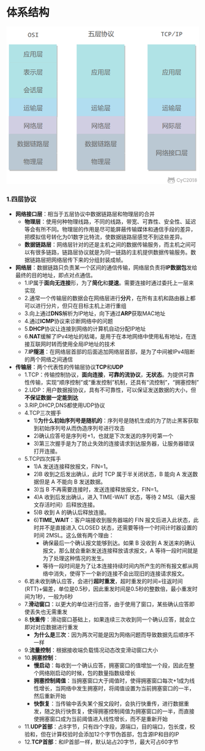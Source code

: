 # 体系结构
![TCP/IP体系结构](https://github.com/lmwis/data-structure-and-algorithm/blob/main/%E7%BD%91%E7%BB%9C/pic/TCPIP%E4%BD%93%E7%B3%BB%E7%BB%93%E6%9E%84.png)
### 1.四层协议
- **网络接口层**：相当于五层协议中数据链路层和物理层的合并
    - **物理层**：使用何种物理线路，不同的线路，带宽、可靠性、安全性、延迟等会有所不同。物理层的作用是尽可能屏蔽传输媒体和通信手段的差异，把模拟信号转化为01数字比特流，使数据链路层感觉不到这些差异。
    - **数据链路层**：网络层针对的还是主机之间的数据传输服务，而主机之间可以有很多链路，链路层协议就是为同一链路的主机提供数据传输服务。数据链路层把网络层传下来的分组封装成帧。
- **网络层**：数据链路只负责某一个区间的通信传输，网络层负责将**IP数据包**发给最终的目的地址，即点对点通信。
    - 1.IP属于**面向无连接**形，为了**简化**和**提速**。需要连接时通过委托上一层来实现
    - 2.通常一个传输层的数据会在网络层进行**分片**，在所有主机和路由器上都可以进行分片，但只在目标主机上进行重组
    - 3.向上通过**DNS**解析为IP地址，向下通过**ARP**获取MAC地址
    - 4.通过**ICMP**协议来诊断网络中的问题
    - 5.**DHCP**协议让连接到网络的计算机自动分配IP地址
    - 6.**NAT**缓解了IPv4地址的枯竭，是用于在本地网络中使用私有地址，在连接互联网时转而使用全局IP地址的技术
    - 7.**IP隧道**：在网络层首部的后面追加网络层首部，是为了中间被IPv4阻断的两个网络之间通信
- **传输层**：两个代表性的传输层协议**TCP**和**UDP**
    - 1.TCP：传输控制协议，**面向连接**，**可靠的流协议**，**无状态**。为提供可靠性传输，实现“顺序控制”或“重发控制”机制，还具有“流控制”，“拥塞控制”
    - 2.UDP：用户数据报协议，具有不可靠性，可以保证发送数据的大小，但**不保证数据一定能到达**
    - 3.RIP,DHCP,DNS都使用UDP协议
    - 4.TCP三次握手
        - 1)**为什么初始序列号是随机的**：序列号是随机生成的为了防止黑客获取到初始序列号从而伪造序列号进行攻击
        - 2)确认应答号是序列号+1，也就是下次发送的序列号第一个
        - 3)第三次握手是为了防止失效的连接请求到达服务器，让服务器错误打开连接。
    - 5.TCP四次挥手
        - 1)A 发送连接释放报文，FIN=1。
        - 2)B 收到之后发出确认，此时 TCP 属于半关闭状态，B 能向 A 发送数据但是 A 不能向 B 发送数据。
        - 3)当 B 不再需要连接时，发送连接释放报文，FIN=1。
        - 4)A 收到后发出确认，进入 TIME-WAIT 状态，等待 2 MSL（最大报文存活时间）后释放连接。
        - 5)B 收到 A 的确认后释放连接。
        - 6)**TIME_WAIT**：客户端接收到服务器端的 FIN 报文后进入此状态，此时并不是直接进入 CLOSED 状态，还需要等待一个时间计时器设置的时间 2MSL。这么做有两个理由：
            - 确保最后一个确认报文能够到达。如果 B 没收到 A 发送来的确认报文，那么就会重新发送连接释放请求报文，A 等待一段时间就是为了处理这种情况的发生。
            - 等待一段时间是为了让本连接持续时间内所产生的所有报文都从网络中消失，使得下一个新的连接不会出现旧的连接请求报文。
    - 6.若未收到确认应答，会进行**超时重发**，超时重发的时间=往返时间(RTT)+偏差，单位是0.5秒，因此重发时间是0.5秒的整数倍，最小重发时间为1秒，一般为6秒
    - 7.**滑动窗口**：以更大的单位进行应答，由于使用了窗口，某些确认应答即使丢失也无需重发
    - 8.**快重传**：滑动窗口基础上，如果连续三次收到同一个确认应答，就会立即对对应数据进行重发
        - **为什么是三次**：因为两次可能是因为网络问题而导致数据先后顺序不一样
    - 9.**流量控制**：根据接收端负载情况动态改变滑动窗口大小
    - 10.**拥塞控制**：
        - **慢启动**：每收到一个确认应答，拥塞窗口的值增加一个段，因此在整个网络刚启动的时候，包的数量指数级增长
        - **拥塞控制阈值**：当拥塞窗口大于阈值时，使得拥塞窗口每次+1成为线性增长，当网络中发生拥塞时，将阈值设置为当前拥塞窗口的一半，然后重新开始
        - **快恢复**：当传输中丢失某个报文段时，会执行快重传，进行数据重发，随之执行快恢复，使得拥塞控制阈值为拥塞窗口的一半，而直接使拥塞窗口成为当前阈值进入线性增长，而不是重新开始
    - 11.**UDP首部**：占8字节，只有四个字段，源端口，目的端口，包长度，校验和，但在计算校验时会添加12个字节伪首部，包含源IP和目的IP
    - 12.**TCP首部**：和IP首部一样，默认站占20字节，最大可占60字节